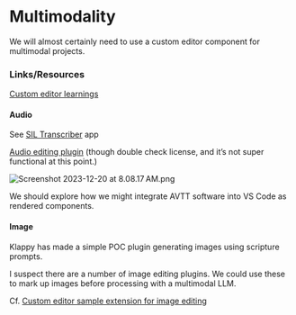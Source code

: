 # Multimodality

We will almost certainly need to use a custom editor component for multimodal projects.

### Links/Resources

[Custom editor learnings](https://timheuer.com/blog/resx-editor-for-visual-studio-code/)

#### Audio

See [SIL Transcriber](https://software.sil.org/siltranscriber/) app

[Audio editing plugin](https://marketplace.visualstudio.com/items?itemName=chocolate-pie.sound-editor\&ssr=false#overview) (though double check license, and it’s not super functional at this point.)

![Screenshot 2023-12-20 at 8.08.17 AM.png](<../.gitbook/assets/Screenshot 2023-12-20 at 8.08.17 AM.png>)

We should explore how we might integrate AVTT software into VS Code as rendered components.&#x20;

#### Image

Klappy has made a simple POC plugin generating images using scripture prompts.&#x20;

I suspect there are a number of image editing plugins. We could use these to mark up images before processing with a multimodal LLM.

Cf. [Custom editor sample extension for image editing](https://github.com/microsoft/vscode-extension-samples/blob/main/custom-editor-sample/README.md)
